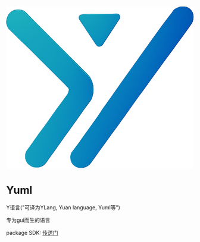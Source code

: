 ![LOGO](https://raw.githubusercontent.com/lvzhiyuan0925/files/refs/heads/main/logo1.png)
# Yuml

Y语言("可译为YLang, Yuan language, Yuml等")

专为gui而生的语言

package SDK: [传送门](https://www.bilibili.com/video/BV1UT42167xb/?spm_id_from=333.337.search-card.all.click&vd_source=5c1066223eb8a6f6572ca2076c09ca73)
